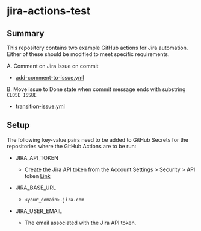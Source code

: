 # jira-actions-test

## Summary

This repository contains two example GitHub actions for Jira automation.  Either of these should be modified to meet specific requirements.

A. Comment on Jira Issue on commit

  - [add-comment-to-issue.yml](.github/workflows/add-comment-to-issue.yml)

B. Move issue to Done state when commit message ends with substring `CLOSE ISSUE`

  - [transition-issue.yml](.github/workflows/transition-issue.yml)


## Setup

The following key-value pairs need to be added to GitHub Secrets for the repositories where the GitHub Actions are to be run:

- JIRA_API_TOKEN
  - Create the Jira API token from the Account Settings > Security > API token [Link](https://id.atlassian.com/manage-profile/security/api-tokens)

- JIRA_BASE_URL
  - `<your_domain>.jira.com`

- JIRA_USER_EMAIL
  - The email associated with the Jira API token.

